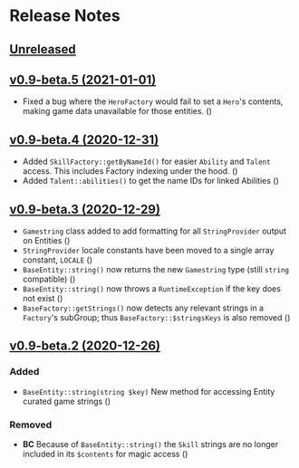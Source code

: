 # Release Notes

## [Unreleased](https://github.com/heroespatchnotes/sdk-php/compare/v0.9-beta.5...develop)

## [v0.9-beta.5 (2021-01-01)](https://github.com/heroespatchnotes/sdk-php/compare/v0.9-beta.4...v0.9-beta.5)

- Fixed a bug where the `HeroFactory` would fail to set a `Hero`'s contents, making game data unavailable for those entities. ([](https://github.com/heroespatchnotes/sdk-php/pull/10/commits/0feda27ef5f180ea72af21683a1b68559e516eca))

## [v0.9-beta.4 (2020-12-31)](https://github.com/heroespatchnotes/sdk-php/compare/v0.9-beta.3...v0.9-beta.4)

- Added `SkillFactory::getByNameId()` for easier `Ability` and `Talent` access. This includes Factory indexing under the hood. ([](https://github.com/heroespatchnotes/sdk-php/commit/dae06125057184519b08fd35124070a5ee74f62d))
- Added `Talent::abilities()` to get the name IDs for linked Abilities ([](https://github.com/heroespatchnotes/sdk-php/commit/ae87a9720885a3ee05526312b5dfee9f7d268111))

## [v0.9-beta.3 (2020-12-29)](https://github.com/heroespatchnotes/sdk-php/compare/v0.9-beta.2...v0.9-beta.3)

- `Gamestring` class added to add formatting for all `StringProvider` output on Entities ([](https://github.com/heroespatchnotes/sdk-php/commit/81be7586062d6a9003e660e22868859a9ae2a007))
- `StringProvider` locale constants have been moved to a single array constant, `LOCALE` ([](https://github.com/heroespatchnotes/sdk-php/commit/59163d246b217adb29796db5036c7db522025cf8))
- `BaseEntity::string()` now returns the new `Gamestring` type (still `string` compatible) ([](https://github.com/heroespatchnotes/sdk-php/commit/3b5764303a78521f7999faadce4ad56863f7a29c))
- `BaseEntity::string()` now throws a `RuntimeException` if the key does not exist ([](https://github.com/heroespatchnotes/sdk-php/commit/32e8f36a4d5ab71dfc935477f8d7755329fa9d78))
- `BaseFactory::getStrings()` now detects any relevant strings in a `Factory`'s  subGroup; thus `BaseFactory::$stringsKeys` is also removed ([](https://github.com/heroespatchnotes/sdk-php/commit/116e164884a26488911ccb4f01fc76bb4e3cf23d))

## [v0.9-beta.2 (2020-12-26)](https://github.com/laravel/laravel/compare/v0.9-beta.1...v0.9-beta.2)

### Added
- `BaseEntity::string(string $key)` New method for accessing Entity curated game strings ([](https://github.com/heroespatchnotes/sdk-php/commit/68b98422031f165afd2ba58cf1095ca2bf4a07ad))

### Removed

- **BC** Because of `BaseEntity::string()` the `Skill` strings are no longer included in its `$contents` for magic access ([](https://github.com/heroespatchnotes/sdk-php/commit/68b98422031f165afd2ba58cf1095ca2bf4a07ad))
